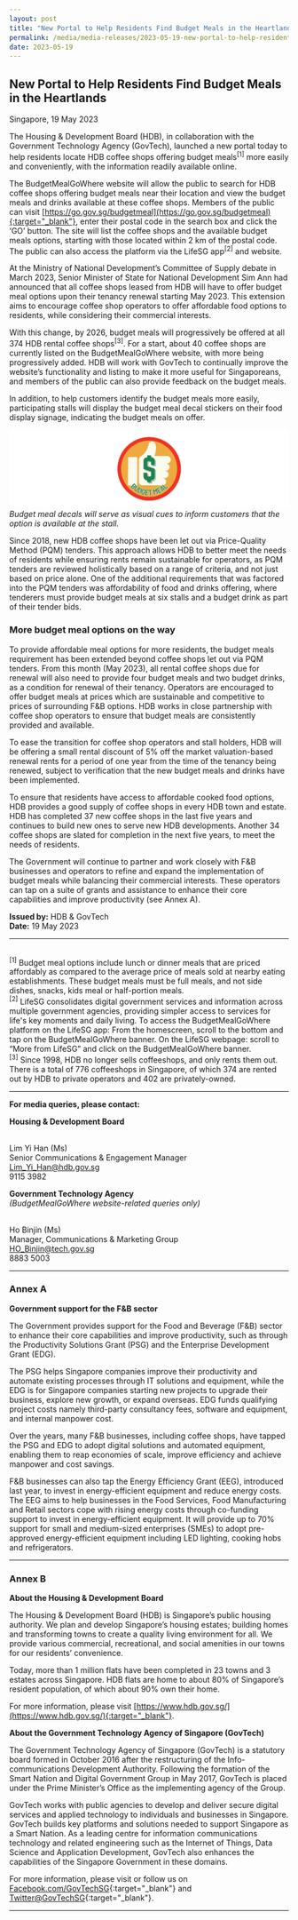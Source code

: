 ```yaml
---
layout: post
title: "New Portal to Help Residents Find Budget Meals in the Heartlands" 
permalink: /media/media-releases/2023-05-19-new-portal-to-help-residents-find-budget-meals-in-the-heartlands
date: 2023-05-19
---
```


## **New Portal to Help Residents Find Budget Meals in the Heartlands**

Singapore, 19 May 2023

The Housing & Development Board (HDB), in collaboration with the Government Technology Agency (GovTech), launched a new portal today to help residents locate HDB coffee shops offering budget meals<sup>[1]</sup> more easily and conveniently, with the information readily available online. 

The BudgetMealGoWhere website will allow the public to search for HDB coffee shops offering budget meals near their location and view the budget meals and drinks available at these coffee shops. Members of the public can visit [https://go.gov.sg/budgetmeal](https://go.gov.sg/budgetmeal){:target="_blank"}, enter their postal code in the search box and click the ‘GO’ button. The site will list the coffee shops and the available budget meals options, starting with those located within 2 km of the postal code. The public can also access the platform via the LifeSG app<sup>[2]</sup> and website.

At the Ministry of National Development’s Committee of Supply debate in March 2023, Senior Minister of State for National Development Sim Ann had announced that all coffee shops leased from HDB will have to offer budget meal options upon their tenancy renewal starting May 2023. This extension aims to encourage coffee shop operators to offer affordable food options to residents, while considering their commercial interests.

With this change, by 2026, budget meals will progressively be offered at all 374 HDB rental coffee shops<sup>[3]</sup>. For a start, about 40 coffee shops are currently listed on the BudgetMealGoWhere website, with more being progressively added. HDB will work with GovTech to continually improve the website’s functionality and listing to make it more useful for Singaporeans, and members of the public can also provide feedback on the budget meals.

In addition, to help customers identify the budget meals more easily, participating stalls will display the budget meal decal stickers on their food display signage, indicating the budget meals on offer.

![Budget Meal Decal](/images/media-release/budget-meal-decal.png)
*Budget meal decals will serve as visual cues to inform customers that the option is available at the stall.*

Since 2018, new HDB coffee shops have been let out via Price-Quality Method (PQM) tenders. This approach allows HDB to better meet the needs of residents while ensuring rents remain sustainable for operators, as PQM tenders are reviewed holistically based on a range of criteria, and not just based on price alone. One of the additional requirements that was factored into the PQM tenders was affordability of food and drinks offering, where tenderers must provide budget meals at six stalls and a budget drink as part of their tender bids.

### **More budget meal options on the way**

To provide affordable meal options for more residents, the budget meals requirement has been extended beyond coffee shops let out via PQM tenders. From this month (May 2023), all rental coffee shops due for renewal will also need to provide four budget meals and two budget drinks, as a condition for renewal of their tenancy. Operators are encouraged to offer budget meals at prices which are sustainable and competitive to prices of surrounding F&B options. HDB works in close partnership with coffee shop operators to ensure that budget meals are consistently provided and available.

To ease the transition for coffee shop operators and stall holders, HDB will be offering a small rental discount of 5% off the market valuation-based renewal rents for a period of one year from the time of the tenancy being renewed, subject to verification that the new budget meals and drinks have been implemented.

To ensure that residents have access to affordable cooked food options, HDB provides a good supply of coffee shops in every HDB town and estate. HDB has completed 37 new coffee shops in the last five years and continues to build new ones to serve new HDB developments. Another 34 coffee shops are slated for completion in the next five years, to meet the needs of residents.

The Government will continue to partner and work closely with F&B businesses and operators to refine and expand the implementation of budget meals while balancing their commercial interests. These operators can tap on a suite of grants and assistance to enhance their core capabilities and improve productivity (see Annex A).


**Issued by:** HDB & GovTech
<br>**Date:**	19 May 2023

---

<br><sup>[1]</sup> Budget meal options include lunch or dinner meals that are priced affordably as compared to the average price of meals sold at nearby eating establishments. These budget meals must be full meals, and not side dishes, snacks, kids meal or half-portion meals.
<br><sup>[2]</sup> LifeSG consolidates digital government services and information across multiple government agencies, providing simpler access to services for life's key moments and daily living. To access the BudgetMealGoWhere platform on the LifeSG app: From the homescreen, scroll to the bottom and tap on the BudgetMealGoWhere banner. On the LifeSG webpage: scroll to “More from LifeSG” and click on the BudgetMealGoWhere banner.
<br><sup>[3]</sup> Since 1998, HDB no longer sells coffeeshops, and only rents them out. There is a total of 776 coffeeshops in Singapore, of which 374 are rented out by HDB to private operators and 402 are privately-owned.

---

**For media queries, please contact:**


**Housing & Development Board**

<br>Lim Yi Han (Ms)
<br>Senior Communications & Engagement Manager
<br><Lim_Yi_Han@hdb.gov.sg>
<br>9115 3982


**Government Technology Agency**
<br>*(BudgetMealGoWhere website-related queries only)*

<br>Ho Binjin (Ms)
<br>Manager, Communications & Marketing Group
<br><HO_Binjin@tech.gov.sg>
<br>8883 5003

---

### **Annex A**

**Government support for the F&B sector**

The Government provides support for the Food and Beverage (F&B) sector to enhance their core capabilities and improve productivity, such as through the Productivity Solutions Grant (PSG) and the Enterprise Development Grant (EDG).

The PSG helps Singapore companies improve their productivity and automate existing processes through IT solutions and equipment, while the EDG is for Singapore companies starting new projects to upgrade their business, explore new growth, or expand overseas. EDG funds qualifying project costs namely third-party consultancy fees, software and equipment, and internal manpower cost.

Over the years, many F&B businesses, including coffee shops, have tapped the PSG and EDG to adopt digital solutions and automated equipment, enabling them to reap economies of scale, improve efficiency and achieve manpower and cost savings. 

F&B businesses can also tap the Energy Efficiency Grant (EEG), introduced last year, to invest in energy-efficient equipment and reduce energy costs. The EEG aims to help businesses in the Food Services, Food Manufacturing and Retail sectors cope with rising energy costs through co-funding support to invest in energy-efficient equipment. It will provide up to 70% support for small and medium-sized enterprises (SMEs) to adopt pre-approved energy-efficient equipment including LED lighting, cooking hobs and refrigerators.  

---

### **Annex B**

**About the Housing & Development Board**

The Housing & Development Board (HDB) is Singapore’s public housing authority. We plan and develop Singapore’s housing estates; building homes and transforming towns to create a quality living environment for all. We provide various commercial, recreational, and social amenities in our towns for our residents’ convenience. 

Today, more than 1 million flats have been completed in 23 towns and 3 estates across Singapore. HDB flats are home to about 80% of Singapore’s resident population, of which about 90% own their home. 

For more information, please visit [https://www.hdb.gov.sg/](https://www.hdb.gov.sg/){:target="_blank"}.

**About the Government Technology Agency of Singapore (GovTech)**

The Government Technology Agency of Singapore (GovTech) is a statutory board formed in October 2016 after the restructuring of the Info-communications Development Authority. Following the formation of the Smart Nation and Digital Government Group in May 2017, GovTech is placed under the Prime Minister’s Office as the implementing agency of the Group.

GovTech works with public agencies to develop and deliver secure digital services and applied technology to individuals and businesses in Singapore. GovTech builds key platforms and solutions needed to support Singapore as a Smart Nation. As a leading centre for information communications technology and related engineering such as the Internet of Things, Data Science and Application Development, GovTech also enhances the capabilities of the Singapore Government in these domains.

For more information, please visit or follow us on [Facebook.com/GovTechSG](https://www.facebook.com/GovTechSG){:target="_blank"} and [Twitter@GovTechSG](https://twitter.com/GovTechSG){:target="_blank"}.

---
